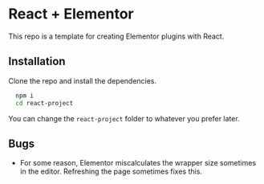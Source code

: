 # React + Elementor

This repo is a template for creating Elementor plugins with React.

## Installation

Clone the repo and install the dependencies.

```bash
  npm i
  cd react-project
```

You can change the `react-project` folder to whatever you prefer later.

## Bugs

- For some reason, Elementor miscalculates the wrapper size sometimes in the editor. Refreshing the page sometimes fixes this.
